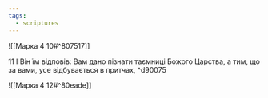 ```yaml
---
tags:
  - scriptures
---
```


![[Марка 4 10#^807517]]

11 І Він їм відповів: Вам дано пізнати таємниці Божого Царства, а тим, що за вами, усе відбувається в притчах, ^d90075

![[Марка 4 12#^80eade]]